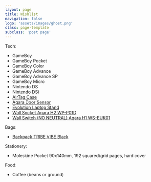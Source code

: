```yaml
---
layout: page
title: Wishlist
navigation: false
logo: 'assets/images/ghost.png'
class: page-template
subclass: 'post page'
---
```


<p>
    Tech:
    <ul>
        <li>GameBoy</li>
        <li>GameBoy Pocket</li>
        <li>GameBoy Color</li>
        <li>GameBoy Advance</li>
        <li>GameBoy Advance SP</li>
        <li>GameBoy Micro</li>
        <li>Nintendo DS</li>
        <li>Nintendo DSi</li>
        <!--<li><a href="https://www.analogue.co/pocket">Analogue Pocket</a></li>
        <li><a href="https://play.date">Playdate</a></li>
        <li>Logitech BRIO Stream or C922 Pro Stream</li>-->
        <li><a href="https://www.ozon.ru/product/chehol-brelok-dlya-airtag-korichnevyy-1563475955/?advert=AAYBpIo6b2eG5H_d2f2Hm--utIMJ7zh63WB-lB849jqYKpHlg01e9HdFaIeaflpk0xJFN7oEP6QScG_O4FKjmUJZH5pMIOlpRH50z5DPi5VYyAG9gVVJrjT0GKxKjBFiwxMoyraJlckE5rJuRUc_WRlRvm-GJaq3kO0YRQ2UiKraFny-KDTPF39BulpsBnAquicHdMdXQ4xTaGdCYFV1HImIeVVLk-UMyYg2dOt5j-MY3Q7f3iIb2H6pqB8Odxu_hRztmk86Fd-I3LGADBcWuviRfgJdK3B7yn_ruVuhQ2DvrcE8s4go08e73HM9nTYcjOpJctMsP4kr3Yv-a6Xad8P_T5e0Fwl8w6NbYDuHWxhzMgcWcLUtyz2Z3v7JsrPna1tfxy34RpIJ3ul6T36VgmpS8rzrkNA83v6xuSry52Ep0zDwOxvU_CUPWeQEK5UPvu2pI0xVdJD6ebX3ZyhlFG6GBJbXAV_BLxsXyT8cIQ&from_sku=1563475955&oos_search=false">AirTag Case</a></li>
        <li><a href="https://www.wildberries.ru/catalog/99127097/detail.aspx">Aqara Door Sensor</a></li>
        <li><a href="https://www.ozon.ru/product/podstavka-dlya-noutbuka-evolution-ls116-232536791/?avtc=1&avte=4&avts=1733503727">Evolution Laptop Stand</a></li>
        <li><a href="https://www.ozon.ru/product/umnaya-vstraivaemaya-rozetka-aqara-h2-wp-p01d-umnyy-dom-belyy-1366811255/?avtc=1&avte=4&avts=1733503728">Wall Socket Aqara H2 WP-P01D</a></li>
        <li><a href="https://www.ozon.ru/product/umnyy-vyklyuchatel-odnoklavishnyy-bez-neytrali-aqara-h1-ws-euk01-umnyy-dom-belyy-642292388/?from_sku=642292388&oos_search=false">Wall Switch (NO NEUTRAL) Aqara H1 WS-EUK01</a></li>
    </ul>
</p>
<p>
    Bags:
    <ul>
        <li><a href="https://www.ozon.ru/product/ryukzak-muzhskoy-tribe-vibe-black-chernye-lyamki-1361682551/?avtc=1&avte=4&avts=1733504197">Backpack TRIBE VIBE Black</a></li>
    </ul>
</p>
<p>
    Stationery:
    <ul>
        <li>Moleskine Pocket 90x140mm, 192 squared/grid pages, hard cover</li>
    </ul>
</p>
<p>
    Food:
    <ul>
        <li>Coffee (beans or ground)</li>
    </ul>
</p>
